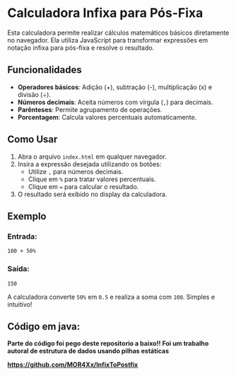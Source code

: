 # Calculadora Infixa para Pós-Fixa

Esta calculadora permite realizar cálculos matemáticos básicos diretamente no navegador. Ela utiliza JavaScript para transformar expressões em notação infixa para pós-fixa e resolve o resultado. 

## Funcionalidades
- **Operadores básicos**: Adição (+), subtração (-), multiplicação (x) e divisão (÷).
- **Números decimais**: Aceita números com vírgula (`,`) para decimais.
- **Parênteses**: Permite agrupamento de operações.
- **Porcentagem**: Calcula valores percentuais automaticamente.

## Como Usar
1. Abra o arquivo `index.html` em qualquer navegador.
2. Insira a expressão desejada utilizando os botões:
   - Utilize `,` para números decimais.
   - Clique em `%` para tratar valores percentuais.
   - Clique em `=` para calcular o resultado.
3. O resultado será exibido no display da calculadora.

## Exemplo
### Entrada:
```
100 + 50%
```
### Saída:
```
150
```

A calculadora converte `50%` em `0.5` e realiza a soma com `100`. Simples e intuitivo!


## Código em java:

**Parte do código foi pego deste repositorio a baixo!! Foi um trabalho autoral de estrutura de dados usando pilhas estáticas**

**https://github.com/MOR4Xx/InfixToPostfix**
